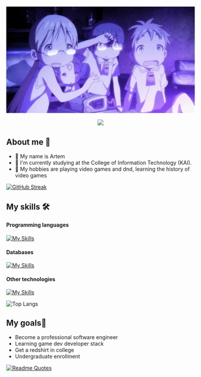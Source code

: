 <p align="center">
  <img src="assets/mia.gif">
</p>
<p align="center">
  <img src="https://readme-typing-svg.herokuapp.com?color=%2336BCF7&lines=Welcome-to-my-profile&center=true&width=380&height=50&duration=4000&pause=1000">
</p>
<!-- markdownlint-enable MD033 -->

## About me 🚀
- 👨 My name is Artem
- 🌱 I'm currently studying at the College of Information Technology (KAI).
- 👾 My hobbies are playing video games and dnd, learning the history of video games 

[![GitHub Streak](https://streak-stats.demolab.com?user=nifle3&theme=nord&hide_border=true&border_radius=7&date_format=j%20M%5B%20Y%5D)](https://git.io/streak-stats)
## My skills 🛠️
#### Programming languages
[![My Skills](https://skillicons.dev/icons?i=go,cs,python)](https://skillicons.dev)
#### Databases
[![My Skills](https://skillicons.dev/icons?i=mysql,mongodb,postgres)](https://skillicons.dev)
#### Other technologies
[![My Skills](https://skillicons.dev/icons?i=unity,docker,git,wasm)](https://skillicons.dev)

![Top Langs](https://github-readme-stats.vercel.app/api/top-langs/?username=nifle3&layout=compact&theme=nord)
## My goals🚀
- Become a professional software engineer
- Learning game dev developer stack
- Get a redshirt in college
- Undergraduate enrollment

[![Readme Quotes](https://quotes-github-readme.vercel.app/api?type=horizontal&theme=nord)](https://github.com/piyushsuthar/github-readme-quotes)
